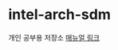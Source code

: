 # intel-arch-sdm
개인 공부용 저장소
[매뉴얼 링크](https://www.intel.com/content/www/us/en/developer/articles/technical/intel-sdm.html)